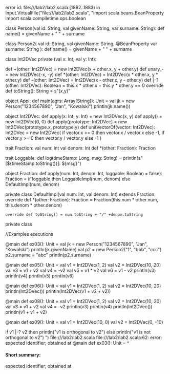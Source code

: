 error id: file://<WORKSPACE>/lab2/lab2.scala:[1882..1883) in Input.VirtualFile("file://<WORKSPACE>/lab2/lab2.scala", "import scala.beans.BeanProperty
import scala.compiletime.ops.boolean

class Person(val id: String, val givenName: String, var surname: String):
  def name() = givenName + " " + surname

class Person2(
    val id: String,
    val givenName: String,
    @BeanProperty var surname: String
):
  def name() = givenName + " " + surname

class Int2DVec private (val x: Int, val y: Int):

  def +(other: Int2DVec) = new Int2DVec(x + other.x, y + other.y)
  def unary_- = new Int2DVec(-x, -y)
  def *(other: Int2DVec) = Int2DVec(x * other.x, y * other.y)
  def -(other: Int2DVec) = Int2DVec(x - other.x, y - other.y)
  def |-?(other: Int2DVec): Boolean = this.x * other.x + this.y * other.y == 0
  override def toString(): String = s"($x,$y)"

object Appl:
  def main(agrs: Array[String]): Unit =
    val jk = new Person("1234567890", "Jan", "Kowalski")
    println(jk.name())

object Int2DVec:
  def apply(x: Int, y: Int) = new Int2DVec(x, y)
  def apply() = new Int2DVec(0, 0)
  def apply(prototype: Int2DVec) = new Int2DVec(prototype.x, prototype.y)
  def unitVectorOf(vector: Int2DVec): Int2DVec = new Int2DVec(
    if vector.x >= 0 then vector.x / vector.x else -1,
    if vector.y >= 0 then vector.y / vector.y else -1
  )

trait Fraction:
  val num: Int
  val denom: Int
  def *(other: Fraction): Fraction

trait Loggable:
  def log(timeStamp: Long, msg: String) =
    println(s"[${timeStamp.toString()}]: ${msg}")

object Fraction:
  def apply(num: Int, denom: Int, loggable: Boolean = false): Fraction =
    if loggable then LoggableImpl(num, denom)
    else DefaultImpl(num, denom)

  private class DefaultImpl(val num: Int, val denom: Int) extends Fraction:
    override def *(other: Fraction): Fraction =
      Fraction(this.num * other.num, this.denom * other.denom)

    override def toString() = num.toString + "/" +denom.toString
  
  private class 


//Examples executions

@main def ex03(): Unit =
  val jk = new Person("1234567890", "Jan", "Kowalski")
  println(jk.givenName)
  val p2 = new Person2("1", "bbb", "ccc")
  p2.surname = "abc"
  println(p2.surname)

@main def ex05(): Unit =
  val v1 = Int2DVec(1, 2)
  val v2 = Int2DVec(10, 20)
  val v3 = v1 + v2
  val v4 = -v2
  val v5 = v1 * v2
  val v6 = v1 - v2
  println(v3)
  println(v4)
  println(v5)
  println(v6)

@main def ex06(): Unit =
  val v1 = Int2DVec(1, 2)
  val v2 = Int2DVec(10, 20)
  println(Int2DVec())
  println(Int2DVec(v1 + v2 + v2))

@main def ex08(): Unit =
  val v1 = Int2DVec(1, 2)
  val v2 = Int2DVec(10, 20)
  val v3 = v1 + v2
  val v4 = -v2
  println(v3)
  println(v4)
  println(Int2DVec())
  println(v1 + v1 + v2)

@main def ex09(): Unit =
  val v1 = Int2DVec(10, 0)
  val v2 = Int2DVec(0, -10)

  if v1 |-? v2 then println("v1 is orthogonal to v2")
  else println("v1 is not orthogonal to v2")
")
file://<WORKSPACE>/lab2/lab2.scala
file://<WORKSPACE>/lab2/lab2.scala:62: error: expected identifier; obtained at
@main def ex03(): Unit =
^
#### Short summary: 

expected identifier; obtained at